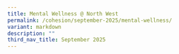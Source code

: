 ```yaml
---
title: Mental Wellness @ North West
permalink: /cohesion/september-2025/mental-wellness/
variant: markdown
description: ""
third_nav_title: September 2025
---
```

